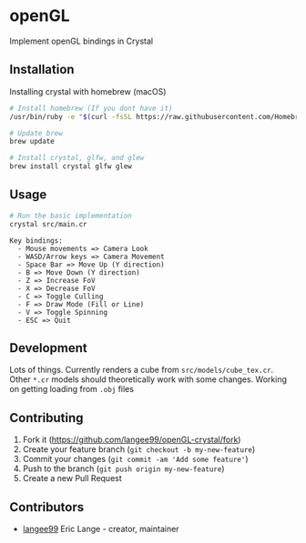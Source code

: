 # openGL

Implement openGL bindings in Crystal

## Installation

Installing crystal with homebrew (macOS)
```bash
# Install homebrew (If you dont have it)
/usr/bin/ruby -e "$(curl -fsSL https://raw.githubusercontent.com/Homebrew/install/master/install)"

# Update brew
brew update

# Install crystal, glfw, and glew
brew install crystal glfw glew
```

## Usage

```bash
# Run the basic implementation
crystal src/main.cr
```

```
Key bindings:
  - Mouse movements => Camera Look
  - WASD/Arrow keys => Camera Movement
  - Space Bar => Move Up (Y direction)
  - B => Move Down (Y direction)
  - Z => Increase FoV
  - X => Decrease FoV
  - C => Toggle Culling
  - F => Draw Mode (Fill or Line)
  - V => Toggle Spinning
  - ESC => Quit
```

## Development

Lots of things. Currently renders a cube from `src/models/cube_tex.cr`. Other `*.cr` models should theoretically work with some changes. Working on getting loading from `.obj` files

## Contributing

1. Fork it (<https://github.com/langee99/openGL-crystal/fork>)
2. Create your feature branch (`git checkout -b my-new-feature`)
3. Commit your changes (`git commit -am 'Add some feature'`)
4. Push to the branch (`git push origin my-new-feature`)
5. Create a new Pull Request

## Contributors

- [langee99](https://github.com/langee99) Eric Lange - creator, maintainer
